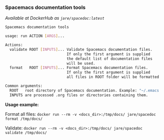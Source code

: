 ### Spacemacs documentation tools
*Available at DockerHub as `jare/spacedoc:latest`*

```sh
Spacemacs documentation tools

usage: run ACTION [ARGS]...

Actions:
  validate ROOT [INPUTS]... Validate Spacemacs documentation files.
                            If only the first argument is supplied
                            the default list of documentation files
                            will be used.
  format   ROOT [INPUTS]... Format Spacemacs documentation files.
                            If only the first argument is supplied
                            all files in ROOT folder will be formatted.

Common arguments:
  ROOT   root directory of Spacemacs documentation. Example: "~/.emacs.d/".
  INPUTS are processed .org files or directories containing them.
```

**Usage example:**

Format all files:
`docker run --rm -v <docs_dir>:/tmp/docs/ jare/spacedoc format /tmp/docs/`

Validate:
`docker run --rm -v <docs_dir>:/tmp/docs/ jare/spacedoc validate /tmp/docs/`
